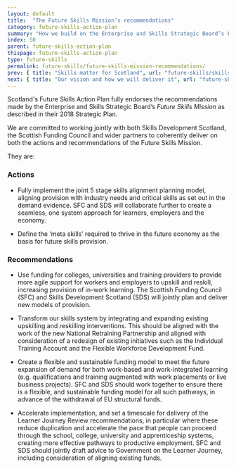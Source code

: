 ```yaml
---
layout: default
title:  "The Future Skills Mission’s recommendations"
category: future-skills-action-plan
summary: "How we build on the Enterprise and Skills Strategic Board’s Future Skills Mission."
index: 50
parent: future-skills-action-plan
thispage: future-skills-action-plan
type: future-skills
permalink: future-skills/future-skills-mission-recommendations/
prev: { title: "Skills matter for Scotland", url: "future-skills/skills-matter-for-scotland/" }
next: { title: "Our vision and how we will deliver it", url: "future-skills/our-vision/" }
---
```


Scotland's Future Skills Action Plan fully endorses the recommendations made by the Enterprise and Skills Strategic Board’s *Future Skills Mission* as described in their 2018 Strategic Plan.

We are committed to working jointly with both Skills Development Scotland, the Scottish Funding Council and wider partners to coherently deliver on both the actions and recommendations of the Future Skills Mission.

They are:

### Actions

- Fully implement the joint 5 stage skills alignment planning model, aligning provision with industry needs and critical skills as set out in the demand evidence. SFC and SDS will collaborate further to create a seamless, one system approach for learners, employers and the economy.

- Define the ‘meta skills’ required to thrive in the future economy as the basis for future skills provision.

### Recommendations

- Use funding for colleges, universities and training providers to provide more agile support for workers and employers to upskill and reskill, increasing provision of in-work learning. The Scottish Funding Council (SFC) and Skills Development Scotland (SDS) will jointly plan and deliver new models of provision.

- Transform our skills system by integrating and expanding existing upskilling and reskilling interventions. This should be aligned with the work of the new National Retraining Partnership and aligned with consideration of a redesign of existing initiatives such as the Individual Training Account and the Flexible Workforce Development Fund.

- Create a flexible and sustainable funding model to meet the future expansion of demand for both work-based and work-integrated learning (e.g. qualifications and training augmented with work placements or live business projects). SFC and SDS should work together to ensure there is a flexible, and sustainable funding model for all such pathways, in advance of the withdrawal of EU structural funds.

- Accelerate implementation, and set a timescale for delivery of the Learner Journey Review recommendations, in particular where these reduce duplication and accelerate the pace that people can proceed through the school, college, university and apprenticeship systems, creating more effective pathways to productive employment. SFC and SDS should jointly draft advice to Government on the Learner Journey, including consideration of aligning existing funds.  
